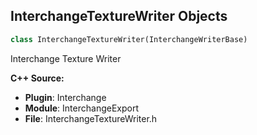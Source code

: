 ## InterchangeTextureWriter Objects

```python
class InterchangeTextureWriter(InterchangeWriterBase)
```

Interchange Texture Writer

**C++ Source:**

- **Plugin**: Interchange
- **Module**: InterchangeExport
- **File**: InterchangeTextureWriter.h

<a id="unreal.InterchangeImportTestPlan"></a>